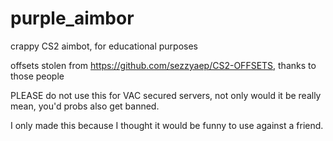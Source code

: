 # purple_aimbor
crappy CS2 aimbot, for educational purposes

offsets stolen from https://github.com/sezzyaep/CS2-OFFSETS, thanks to those people

PLEASE do not use this for VAC secured servers, not only would it be really mean, you'd probs also get banned. 

I only made this because I thought it would be funny to use against a friend.

